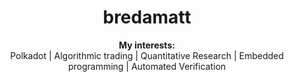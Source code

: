 <h1 align="center"> bredamatt </h1>

<div align="center">
  <b>My interests:</b><br>
  <a> Polkadot </a> |
  <a> Algorithmic trading </a> | 
  <a> Quantitative Research  </a> |
  <a> Embedded programming </a> |
  <a> Automated Verification </a>
  <br><br>
